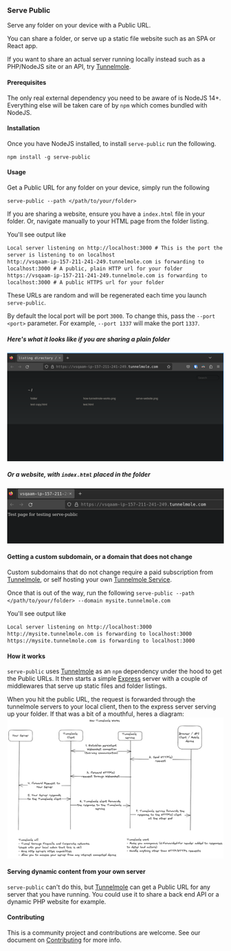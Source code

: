 ### Serve Public
Serve any folder on your device with a Public URL.

You can share a folder, or serve up a static file website such as an SPA or React app.

If you want to share an actual server running locally instead such as a PHP/NodeJS site or an API, try [Tunnelmole](https://github.com/robbie-cahill/tunnelmole-client).


#### Prerequisites
The only real external dependency you need to be aware of is NodeJS 14+. Everything else will be taken care of by `npm` which comes bundled with NodeJS.

#### Installation
Once you have NodeJS installed, to install `serve-public` run the following.
```
npm install -g serve-public
```

#### Usage
Get a Public URL for any folder on your device, simply run the following
```
serve-public --path </path/to/your/folder>
```

If you are sharing a website, ensure you have a `index.html` file in your folder. Or, navigate manually to your HTML page from the folder listing.

You'll see output like
```
Local server listening on http://localhost:3000 # This is the port the server is listening to on localhost
http://vsqaam-ip-157-211-241-249.tunnelmole.com is forwarding to localhost:3000 # A public, plain HTTP url for your folder
https://vsqaam-ip-157-211-241-249.tunnelmole.com is forwarding to localhost:3000 # A public HTTPS url for your folder
```

These URLs are random and will be regenerated each time you launch `serve-public`.

By default the local port will be port `3000`. To change this, pass the `--port <port>` parameter. For example, `--port 1337` will make the port `1337`.

##### Here's what it looks like if you are sharing a plain folder
![Sharing a folder](docs/img/serve-folder.png)

##### Or a website, with `index.html` placed in the folder
![Sharing a website](docs/img/serve-website.png)

#### Getting a custom subdomain, or a domain that does not change
Custom subdomains that do not change require a paid subscription from [Tunnelmole](https://dashboard.tunnelmole.com?utm_source=servePublicGithub), or self hosting your own [Tunnelmole Service](https://github.com/robbie-cahill/tunnelmole-service/).

Once that is out of the way, run the following
`serve-public --path </path/to/your/folder> --domain mysite.tunnelmole.com`

You'll see output like
```
Local server listening on http://localhost:3000
http://mysite.tunnelmole.com is forwarding to localhost:3000
https://mysite.tunnelmole.com is forwarding to localhost:3000
```

#### How it works
`serve-public` uses [Tunnelmole](https://github.com/robbie-cahill/tunnelmole-client) as an `npm` dependency under the hood to get the Public URLs. It then starts a simple [Express](https://expressjs.com/) server with a couple of middlewares that serve up static files and folder listings.

When you hit the public URL, the request is forwarded through the tunnelmole servers to your local client, then to the express server serving up your folder. If that was a bit of a mouthful, heres a diagram:
![How Tunnelmole Works](docs/img/how-tunnelmole-works.png)


#### Serving dynamic content from your own server
`serve-public` can't do this, but [Tunnelmole](https://github.com/robbie-cahill/tunnelmole-client) can get a Public URL for any server that you have running. You could use it to share a back end API or a dynamic PHP website for example.

#### Contributing
This is a community project and contributions are welcome. See our document on [Contributing](CONTRIBUTING.md) for more info.